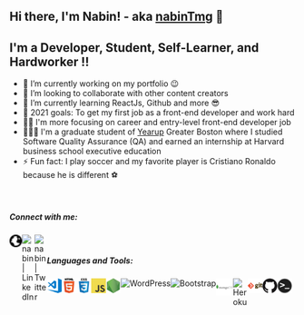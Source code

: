 ## Hi there, I'm Nabin! - aka [nabinTmg][website] 👋

## I'm a Developer, Student, Self-Learner, and Hardworker !!

- 🌱 I’m currently working on my portfolio 😉
- 👯 I’m looking to collaborate with other content creators
- 📖 I’m currently learning ReactJs, Github and more 😎
- 🥅 2021 goals: To get my first job as a front-end developer and work hard
- 👨‍💼 I'm more focusing on career and entry-level front-end developer job
- 👨🏻‍🎓 I'm a graduate student of [Yearup] Greater Boston where I studied Software Quality Assurance (QA) and earned an internship at Harvard business school executive education
- ⚡ Fun fact: I play soccer and my favorite player is Cristiano Ronaldo because he is different ⚽️

<br />

##### Connect with me:

[<img align="left" alt="nabin" width="22px" src="https://raw.githubusercontent.com/iconic/open-iconic/master/svg/globe.svg" />][website]
[<img align="left" alt="nabin | LinkedIn" width="22px" src="https://cdn.jsdelivr.net/npm/simple-icons@v3/icons/linkedin.svg" />][linkedin]
[<img align="left" alt="nabin | Twitter" width="22px" src="https://cdn.jsdelivr.net/npm/simple-icons@v3/icons/twitter.svg" />][twitter]

<br />

##### Languages and Tools:

[<img align="left" alt="Visual Studio Code" width="26px" src="https://raw.githubusercontent.com/github/explore/80688e429a7d4ef2fca1e82350fe8e3517d3494d/topics/visual-studio-code/visual-studio-code.png" />][null-link]
[<img align="left" alt="HTML5" width="26px" src="https://raw.githubusercontent.com/github/explore/80688e429a7d4ef2fca1e82350fe8e3517d3494d/topics/html/html.png" />][null-link]
[<img align="left" alt="CSS3" width="26px" src="https://raw.githubusercontent.com/github/explore/80688e429a7d4ef2fca1e82350fe8e3517d3494d/topics/css/css.png" />][null-link]
[<img align="left" alt="JavaScript" width="26px" src="https://raw.githubusercontent.com/github/explore/80688e429a7d4ef2fca1e82350fe8e3517d3494d/topics/javascript/javascript.png" />][null-link]
[<img align="left" alt="Node.js" width="26px" src="https://raw.githubusercontent.com/github/explore/80688e429a7d4ef2fca1e82350fe8e3517d3494d/topics/nodejs/nodejs.png" />][null-link]
[<img align="left" alt="WordPress" height="30px" src="https://user-images.githubusercontent.com/68561677/108306850-0bee1300-717b-11eb-838c-821e92ee3d9e.png" />][null-link]
[<img align="left" alt="Bootstrap" height="30px" src="https://user-images.githubusercontent.com/68561677/108307334-a0f10c00-717b-11eb-80fc-9e7c37c9585d.png" />][null-link]
[<img align="left" alt="MongoDB" height="30px" src="https://raw.githubusercontent.com/github/explore/80688e429a7d4ef2fca1e82350fe8e3517d3494d/topics/mongodb/mongodb.png" />][null-link]
[<img align="left" alt="Heroku" width="26px" src="https://user-images.githubusercontent.com/68561677/108307575-034a0c80-717c-11eb-96c7-39ed9218d378.png" />][null-link]
[<img align="left" alt="Git" width="26px" src="https://raw.githubusercontent.com/github/explore/80688e429a7d4ef2fca1e82350fe8e3517d3494d/topics/git/git.png" />][null-link]
[<img align="left" alt="GitHub" width="26px" src="https://raw.githubusercontent.com/github/explore/78df643247d429f6cc873026c0622819ad797942/topics/github/github.png" />][null-link]
[<img align="left" alt="Terminal" width="26px" src="https://raw.githubusercontent.com/github/explore/80688e429a7d4ef2fca1e82350fe8e3517d3494d/topics/terminal/terminal.png" />][null-link]

<br />

[website]: https://tamangnabin.com/
[twitter]: https://twitter.com/nabin_tg
[linkedin]: https://www.linkedin.com/in/nabin-tmg
[yearup]: https://www.yearup.org/
[null-link]: #
